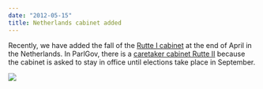 ```yaml
---
date: "2012-05-15"
title: Netherlands cabinet added
---
```


Recently, we have added the fall of the [Rutte I cabinet](http://dev.parlgov.org/data/nld/cabinet-party/2010-10-14/) at the end of April in the Netherlands. In ParlGov, there is a [caretaker cabinet Rutte II](http://dev.parlgov.org/data/nld/cabinet-party/2012-04-23/) because the cabinet is asked to stay in office until elections take place in September.

![](/images/parliament-sweden.jpg)
